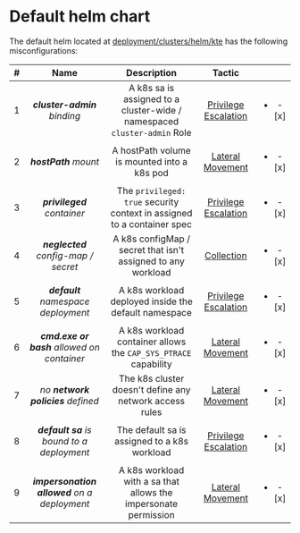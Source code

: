 # Default helm chart
The default helm located at [deployment/clusters/helm/kte](https://github.com/orcasecurity/kte/tree/master/deployment/clusters/helm/kte) has the following misconfigurations:

| #  |                    Name                     |                                 Description                                 |                              Tactic                              |                          |
|----|:-------------------------------------------:|:---------------------------------------------------------------------------:|:----------------------------------------------------------------:|:------------------------:|
| 1  |         ***cluster-admin** binding*         |  A k8s sa is assigned to a cluster-wide / namespaced `cluster-admin` Role   | [Privilege Escalation](https://attack.mitre.org/tactics/TA0004/) | <ul><li>- [x] </li></ul> |
| 2  |            ***hostPath** mount*             |                 A hostPath volume is mounted into a k8s pod                 |   [Lateral Movement](https://attack.mitre.org/tactics/TA0008/)   | <ul><li>- [x] </li></ul> |
| 3  |         ***privileged** container*          |   The `privileged: true` security context in assigned to a container spec   | [Privilege Escalation](https://attack.mitre.org/tactics/TA0004/) | <ul><li>- [x] </li></ul> |
| 4  |     ***neglected** config-map / secret*     |        A k8s configMap / secret that isn't assigned to any workload         |      [Collection](https://attack.mitre.org/tactics/TA0009/)      | <ul><li>- [x] </li></ul> |
| 5  |     ***default** namespace deployment*      |            A k8s workload deployed inside the default namespace             | [Privilege Escalation](https://attack.mitre.org/tactics/TA0004/) | <ul><li>- [x] </li></ul> |
| 6  | ***cmd.exe or bash** allowed on container*  |       A k8s workload container allows the `CAP_SYS_PTRACE` capability       |   [Lateral Movement](https://attack.mitre.org/tactics/TA0008/)   | <ul><li>- [x] </li></ul> |
| 7  |      *no **network policies** defined*      |           The k8s cluster doesn't define any network access rules           |   [Lateral Movement](https://attack.mitre.org/tactics/TA0008/)   | <ul><li>- [x] </li></ul> |
| 8  |  ***default sa** is bound to a deployment*  |                The default sa is assigned to a k8s workload                 | [Privilege Escalation](https://attack.mitre.org/tactics/TA0004/) | <ul><li>- [x] </li></ul> |
| 9  | ***impersonation allowed** on a deployment* |       A k8s workload with a sa that allows the impersonate permission       |   [Lateral Movement](https://attack.mitre.org/tactics/TA0008/)   | <ul><li>- [x] </li></ul> |
